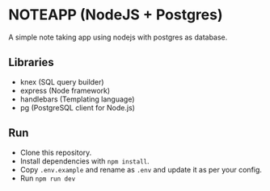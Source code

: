 # NOTEAPP (NodeJS + Postgres)
A simple note taking app using nodejs with postgres as database.

## Libraries
* knex (SQL query builder)
* express (Node framework)
* handlebars (Templating language)
* pg (PostgreSQL client for Node.js)

## Run
* Clone this repository.
* Install dependencies with `npm install`.
* Copy `.env.example` and rename as `.env` and update it as per your config.
* Run `npm run dev`
